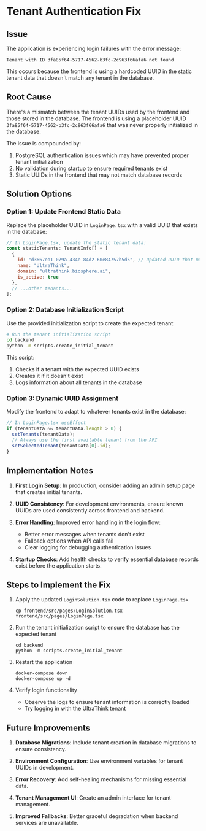 # Tenant Authentication Fix

## Issue
The application is experiencing login failures with the error message:
```
Tenant with ID 3fa85f64-5717-4562-b3fc-2c963f66afa6 not found
```

This occurs because the frontend is using a hardcoded UUID in the static tenant data that doesn't match any tenant in the database.

## Root Cause
There's a mismatch between the tenant UUIDs used by the frontend and those stored in the database. The frontend is using a placeholder UUID `3fa85f64-5717-4562-b3fc-2c963f66afa6` that was never properly initialized in the database.

The issue is compounded by:
1. PostgreSQL authentication issues which may have prevented proper tenant initialization
2. No validation during startup to ensure required tenants exist 
3. Static UUIDs in the frontend that may not match database records

## Solution Options

### Option 1: Update Frontend Static Data
Replace the placeholder UUID in `LoginPage.tsx` with a valid UUID that exists in the database:

```jsx
// In LoginPage.tsx, update the static tenant data:
const staticTenants: TenantInfo[] = [
  {
    id: "d3667ea1-079a-434e-84d2-60e84757b5d5", // Updated UUID that matches database
    name: "UltraThink",
    domain: "ultrathink.biosphere.ai",
    is_active: true
  },
  // ...other tenants...
];
```

### Option 2: Database Initialization Script
Use the provided initialization script to create the expected tenant:

```bash
# Run the tenant initialization script
cd backend
python -m scripts.create_initial_tenant
```

This script:
1. Checks if a tenant with the expected UUID exists
2. Creates it if it doesn't exist
3. Logs information about all tenants in the database

### Option 3: Dynamic UUID Assignment
Modify the frontend to adapt to whatever tenants exist in the database:

```jsx
// In LoginPage.tsx useEffect
if (tenantData && tenantData.length > 0) {
  setTenants(tenantData);
  // Always use the first available tenant from the API
  setSelectedTenant(tenantData[0].id);
}
```

## Implementation Notes

1. **First Login Setup**: In production, consider adding an admin setup page that creates initial tenants.

2. **UUID Consistency**: For development environments, ensure known UUIDs are used consistently across frontend and backend.

3. **Error Handling**: Improved error handling in the login flow:
   - Better error messages when tenants don't exist
   - Fallback options when API calls fail
   - Clear logging for debugging authentication issues

4. **Startup Checks**: Add health checks to verify essential database records exist before the application starts.

## Steps to Implement the Fix

1. Apply the updated `LoginSolution.tsx` code to replace `LoginPage.tsx`
   ```
   cp frontend/src/pages/LoginSolution.tsx frontend/src/pages/LoginPage.tsx
   ```

2. Run the tenant initialization script to ensure the database has the expected tenant
   ```
   cd backend
   python -m scripts.create_initial_tenant
   ```

3. Restart the application
   ```
   docker-compose down
   docker-compose up -d
   ```

4. Verify login functionality
   - Observe the logs to ensure tenant information is correctly loaded
   - Try logging in with the UltraThink tenant

## Future Improvements

1. **Database Migrations**: Include tenant creation in database migrations to ensure consistency.

2. **Environment Configuration**: Use environment variables for tenant UUIDs in development.

3. **Error Recovery**: Add self-healing mechanisms for missing essential data.

4. **Tenant Management UI**: Create an admin interface for tenant management.

5. **Improved Fallbacks**: Better graceful degradation when backend services are unavailable.